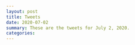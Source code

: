 ```yaml
---
layout: post
title: Tweets
date: 2020-07-02
summary: These are the tweets for July 2, 2020.
categories:
---
```


